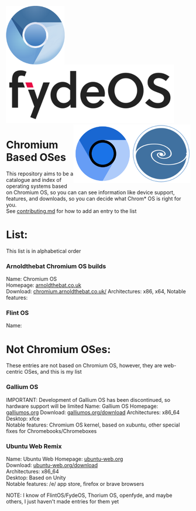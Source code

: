 <img src="/images/chromium-logo.png" alt="Chromium OS logo" height="160px" align="left"> <img src="/images/fydeos-logo.png" alt="FydeOS logo" height="160px" align="centre"> <img src="/images/nayuos-logo.png" alt="Nayu OS logo" height="160px" align="right"> <img src="/images/thorium-logo.svg" alt="Thorium OS logo" height="160px" align="right">

# Chromium Based OSes
This repository aims to be a catalogue and index of operating systems based on Chromium OS, so you can can see information like device support, features, and downloads, so you can decide what Chrom* OS is right for you.  
See [contributing.md](/contributing.md) for how to add an entry to the list

# List:
This list is in alphabetical order

### Arnoldthebat Chromium OS builds
Name: Chromium OS  
Homepage: [arnoldthebat.co.uk](https://arnoldthebat.co.uk/wordpress/chromium-os/)  
Download:  [chromium.arnoldthebat.co.uk/](https://chromium.arnoldthebat.co.uk/)
Architectures: x86, x64,
Notable features:  

### Flint OS
Name:  

# Not Chromium OSes:
These entries are not based on Chromium OS, however, they are web-centric OSes, and this is my list


### Gallium OS
IMPORTANT: Development of Gallium OS has been discontinued, so hardware support will be limited
Name: Gallium OS
Homepage: [galliumos.org](https://galliumos.org/)
Download: [galliumos.org/download](https://galliumos.org/download)
Architectures: x86_64  
Desktop: xfce  
Notable features: Chromium OS kernel, based on xubuntu, other special fixes for Chromebooks/Chromeboxes


### Ubuntu Web Remix
Name: Ubuntu Web
Homepage: [ubuntu-web.org](https://ubuntu-web.org)  
Download: [ubuntu-web.org/download](https://ubuntu-web.org/download)  
Architectures: x86_64  
Desktop: Based on Unity  
Notable features: /e/ app store, firefox or brave browsers


NOTE: I know of FlintOS/FydeOS, Thorium OS, openfyde, and maybe others, I just haven't made entries for them yet
